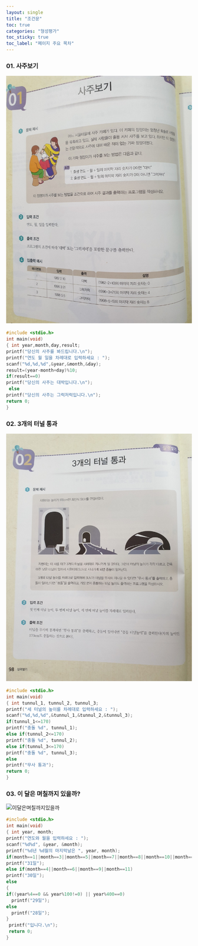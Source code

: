 ```yaml
--- 
layout: single
title: "조건문" 
toc: true
categories: "형성평가"
toc_sticky: true
toc_label: "페이지 주요 목차" 
--- 
```


### 01. 사주보기
![사주](/assets/images/사주보기.jpg)
~~~c
#include <stdio.h>
int main(void)
{ int year,month,day,result;
printf("당신의 사주를 봐드립니다.\n");
printf("연도 월 일을 차례대로 입력하세요 : ");
scanf("%d,%d,%d",&year,&month,&day);
result=(year-month+day)%10;
if(result==0)
printf("당신의 사주는 대박입니다.\n");
 else
printf("당신의 사주는 그럭저럭입니다.\n");
return 0;
}
~~~ 
### 02. 3개의 터널 통과
![3개의터널통과](/assets/images/3개의터널통과.jpg)
~~~c
#include <stdio.h>
int main(void)
{ int tunnul_1, tunnul_2, tunnul_3;
printf("세 터널의 높이를 차례대로 입력하세요 : ");
scanf("%d,%d,%d",&tunnul_1,&tunnul_2,&tunnul_3);
if(tunnul_1<=170)
printf("충돌 %d", tunnul_1);
else if(tunnul_2<=170)
printf("충돌 %d", tunnul_2);
else if(tunnul_3<=170)
printf("충돌 %d", tunnul_3);
else
printf("무사 통과");
return 0;
}
~~~
### 03. 이 달은 며칠까지 있을까?
![이달은며칠까지있을까](/assets/images/이달은며칠까지있을까.jpg)
~~~c
#include <stdio.h>
int main(void)
{ int year, month;
printf("연도와 월을 입력하세요 : ");
scanf("%d%d", &year, &month);
printf("%d년 %d월의 마지막날은 ", year, month);
if(month==1||month==3||month==5||month==7||month==8||month==10||month==12)
printf("31일");
else if(month==4||month==6||month==9||month==11)
printf("30일");
else
{
if((year%4==0 && year%100!=0) || year%400==0)
  printf("29일");
else
  printf("28일");
}
 printf("입니다.\n");
 return 0;
}
~~~
